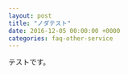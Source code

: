 ```yaml
---
layout: post
title: "ノダテスト"
date: 2016-12-05 00:00:00 +0000
categories: faq-other-service
---
```

テストです。
